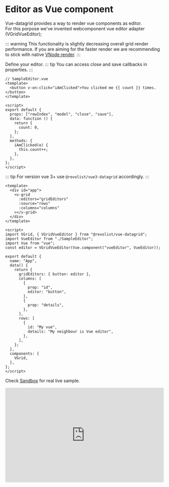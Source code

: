 # Editor as Vue component

Vue-datagrid provides a way to render vue components as editor.
<br>For this porpose we've invented webcomponent vue editor adapter (VGridVueEditor);

::: warning
This functionality is slightly decreasing overall grid render performance. If you are aiming for the faster render we are recommending to stick with native <a href="./cell.editor.html">VNode render</a>.
:::

Define your editor.
::: tip
You can access close and save callbacks in properties.
:::

```vue
// SampleEditor.vue
<template>
  <button v-on:click="iAmClicked">You clicked me {{ count }} times.</button>
</template>

<script>
export default {
  props: ["rowIndex", "model", "close", "save"],
  data: function () {
    return {
      count: 0,
    };
  },
  methods: {
    iAmClicked(e) {
      this.count++;
    },
  },
};
</script>
```
::: tip
For version vue 3+ use `@revolist/vue3-datagrid` accordingly.
:::

```vue
<template>
  <div id="app">
    <v-grid
      :editors="gridEditors"
      :source="rows"
      :columns="columns"
    ></v-grid>
  </div>
</template>

<script>
import VGrid, { VGridVueEditor } from "@revolist/vue-datagrid";
import VueEditor from "./SampleEditor";
import Vue from "vue";
const editor = VGridVueEditor(Vue.component("vueEditor", VueEditor));

export default {
  name: "App",
  data() {
    return {
      gridEditors: { button: editor },
      columns: [
        {
          prop: "id",
          editor: "button",
        },
        {
          prop: "details",
        },
      ],
      rows: [
        {
          id: "My vue",
          details: "My neighbour is Vue editor",
        },
      ],
    };
  },
  components: {
    VGrid,
  },
};
</script>
```

Check [Sandbox](https://codesandbox.io/s/revogrid-vueeditor-bxpq0?file=/src/App.vue) for real live sample.
<ClientOnly>
  <div class="tile">
    <iframe src="https://codesandbox.io/embed/revogrid-vueeditor-bxpq0?fontsize=14&hidenavigation=1&theme=dark"
      style="width:100%; height:300px; border:0; border-radius: 4px; overflow:hidden;"
      title="RevoGrid-VueEditor"
      allow="accelerometer; ambient-light-sensor; camera; encrypted-media; geolocation; gyroscope; hid; microphone; midi; payment; usb; vr; xr-spatial-tracking"
      sandbox="allow-forms allow-modals allow-popups allow-presentation allow-same-origin allow-scripts"
    ></iframe>
  </div>
</ClientOnly>



